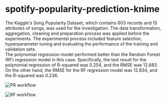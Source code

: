 # spotify-popularity-prediction-knime  
The Kaggle's Song Popularity Dataset, which contains 603 records and 15 attributes of songs, was used for the investigation. The data transformation, aggregation, cleaning and preparation process was applied before the experiments. The experimental process included feature selection, hyperparameter tuning and evaluating the performance of the training and validation sets.  
The polynomial regression model performed better than the Random Forest (RF) regression model in this case. Specifically, the test result for the polynomial regression of R-squared was 0.254, and the RMSE was 12.683. On the other hand, the RMSE for the RF regression model was 12.834, and the R-squared was 0.236.  

![PR workflow](https://github.com/nighttttrain/spotify-popularity-prediction-knime/assets/127153246/1f23399a-5fc2-4337-a605-cabe9861078a)  

![RF workflow](https://github.com/nighttttrain/spotify-popularity-prediction-knime/assets/127153246/31e6bcf1-bb50-4e6b-b3ee-205344182f90)  





